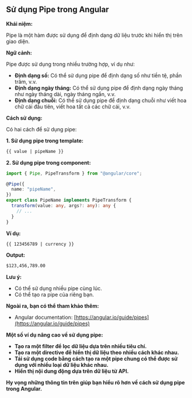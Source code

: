 ## Sử dụng Pipe trong Angular

**Khái niệm:**

Pipe là một hàm được sử dụng để định dạng dữ liệu trước khi hiển thị trên giao diện.

**Ngữ cảnh:**

Pipe được sử dụng trong nhiều trường hợp, ví dụ như:

- **Định dạng số:** Có thể sử dụng pipe để định dạng số như tiền tệ, phần trăm, v.v.
- **Định dạng ngày tháng:** Có thể sử dụng pipe để định dạng ngày tháng như ngày tháng dài, ngày tháng ngắn, v.v.
- **Định dạng chuỗi:** Có thể sử dụng pipe để định dạng chuỗi như viết hoa chữ cái đầu tiên, viết hoa tất cả các chữ cái, v.v.

**Cách sử dụng:**

Có hai cách để sử dụng pipe:

**1. Sử dụng pipe trong template:**

```html
{{ value | pipeName }}
```

**2. Sử dụng pipe trong component:**

```typescript
import { Pipe, PipeTransform } from "@angular/core";

@Pipe({
  name: "pipeName",
})
export class PipeName implements PipeTransform {
  transform(value: any, args?: any): any {
    // ...
  }
}
```

**Ví dụ:**

```html
{{ 123456789 | currency }}
```

**Output:**

```html
$123,456,789.00
```

**Lưu ý:**

- Có thể sử dụng nhiều pipe cùng lúc.
- Có thể tạo ra pipe của riêng bạn.

**Ngoài ra, bạn có thể tham khảo thêm:**

- Angular documentation: [https://angular.io/guide/pipes](https://angular.io/guide/pipes)

**Một số ví dụ nâng cao về sử dụng pipe:**

- **Tạo ra một filter để lọc dữ liệu dựa trên nhiều tiêu chí.**
- **Tạo ra một directive để hiển thị dữ liệu theo nhiều cách khác nhau.**
- **Tái sử dụng code bằng cách tạo ra một pipe chung có thể được sử dụng với nhiều loại dữ liệu khác nhau.**
- **Hiển thị nội dung động dựa trên dữ liệu từ API.**

**Hy vọng những thông tin trên giúp bạn hiểu rõ hơn về cách sử dụng pipe trong Angular.**
